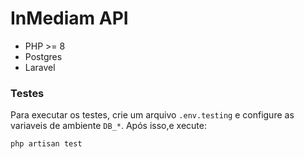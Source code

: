 # InMediam API

- PHP >= 8
- Postgres
- Laravel

### Testes
Para executar os testes, crie um arquivo `.env.testing` e configure as variaveis de ambiente `DB_*`. Após isso,e xecute:

```shell
php artisan test
```
